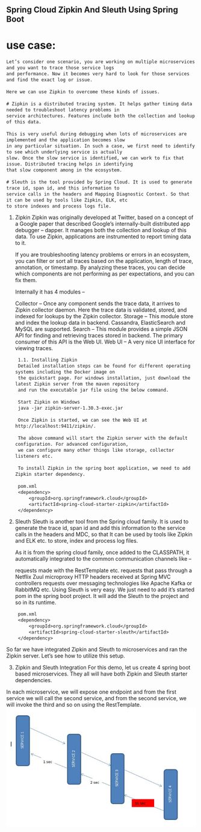 ## Spring Cloud Zipkin And Sleuth Using Spring Boot

# use case:
    Let’s consider one scenario, you are working on multiple microservices and you want to trace those service logs 
    and performance. Now it becomes very hard to look for those services and find the exact log or issue.

    Here we can use Zipkin to overcome these kinds of issues.

    # Zipkin is a distributed tracing system. It helps gather timing data needed to troubleshoot latency problems in 
    service architectures. Features include both the collection and lookup of this data. 

    This is very useful during debugging when lots of microservices are implemented and the application becomes slow 
    in any particular situation. In such a case, we first need to identify to see which underlying service is actually 
    slow. Once the slow service is identified, we can work to fix that issue. Distributed tracing helps in identifying
    that slow component among in the ecosystem.

    # Sleuth is the tool provided by Spring Cloud. It is used to generate trace id, span id, and this information to 
    service calls in the headers and Mapping Diagnostic Context. So that it can be used by tools like Zipkin, ELK, etc 
    to store indexes and process logs file.

1. Zipkin
   Zipkin was originally developed at Twitter, based on a concept of a Google paper that described Google’s 
   internally-built distributed app debugger – dapper. It manages both the collection and lookup of this data. 
   To use Zipkin, applications are instrumented to report timing data to it.

    If you are troubleshooting latency problems or errors in an ecosystem, you can filter or sort all traces based on 
    the application, length of trace, annotation, or timestamp. By analyzing these traces, you can decide which 
    components are not performing as per expectations, and you can fix them.

    Internally it has 4 modules –
    
    Collector – Once any component sends the trace data, it arrives to Zipkin collector daemon. Here the trace data 
        is validated, stored, and indexed for lookups by the Zipkin collector.
    Storage – This module store and index the lookup data in backend. Cassandra, ElasticSearch and MySQL are supported.
    Search – This module provides a simple JSON API for finding and retrieving traces stored in backend. The primary 
        consumer of this API is the Web UI.
    Web UI – A very nice UI interface for viewing traces.

        1.1. Installing Zipkin
        Detailed installation steps can be found for different operating systems including the Docker image on 
        the quickstart page. For windows installation, just download the latest Zipkin server from the maven repository 
        and run the executable jar file using the below command.
        
        Start Zipkin on Windows
        java -jar zipkin-server-1.30.3-exec.jar
        
        Once Zipkin is started, we can see the Web UI at http://localhost:9411/zipkin/.
        
        The above command will start the Zipkin server with the default configuration. For advanced configuration, 
        we can configure many other things like storage, collector listeners etc.
        
        To install Zipkin in the spring boot application, we need to add Zipkin starter dependency.
        
        pom.xml
        <dependency>
            <groupId>org.springframework.cloud</groupId>
            <artifactId>spring-cloud-starter-zipkin</artifactId>
        </dependency>


2. Sleuth
   Sleuth is another tool from the Spring cloud family. It is used to generate the trace id, span id and add this 
    information to the service calls in the headers and MDC, so that It can be used by tools like Zipkin and ELK etc. 
    to store, index and process log files.

    As it is from the spring cloud family, once added to the CLASSPATH, it automatically integrated to the common 
    communication channels like –
    
    requests made with the RestTemplate etc.
    requests that pass through a Netflix Zuul microproxy
    HTTP headers received at Spring MVC controllers
    requests over messaging technologies like Apache Kafka or RabbitMQ etc.
    Using Sleuth is very easy. We just need to add it’s started pom in the spring boot project. It will add the Sleuth 
        to the project and so in its runtime.

        pom.xml
        <dependency>
            <groupId>org.springframework.cloud</groupId>
            <artifactId>spring-cloud-starter-sleuth</artifactId>
        </dependency>

So far we have integrated Zipkin and Sleuth to microservices and ran the Zipkin server. Let’s see how to utilize this setup.

3. Zipkin and Sleuth Integration
   For this demo, let us create 4 spring boot based microservices. They all will have both Zipkin and Sleuth starter 
    dependencies.

In each microservice, we will expose one endpoint and from the first service we will call the second service, and from 
the second service, we will invoke the third and so on using the RestTemplate.
    ![img.png](img.png)